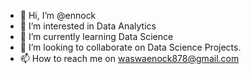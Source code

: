 - 👋 Hi, I’m @ennock
- 👀 I’m interested in Data Analytics 
- 🌱 I’m currently learning Data Science
- 💞️ I’m looking to collaborate on Data Science Projects.
- 📫 How to reach me on waswaenock878@gmail.com

<!---
ennock/ennock is a ✨ special ✨ repository because its `README.md` (this file) appears on your GitHub profile.
You can click the Preview link to take a look at your changes.
--->
